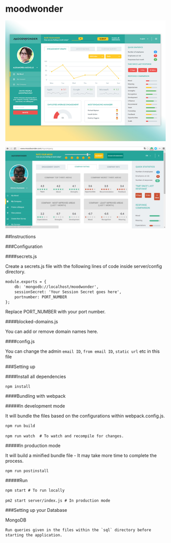 # moodwonder

![Moodwonder](./public/images/moodwonder-1.jpeg)

![Moodwonder](./public/images/moodwonder-2.jpeg)

##Instructions

###Configuration

####secrets.js

Create a secrets.js file with the following lines of code inside server/config directory.

    module.exports = {
        db: 'mongodb://localhost/moodwonder',
        sessionSecret: 'Your Session Secret goes here',
        portnumber: PORT_NUMBER
    };

Replace PORT_NUMBER with your port number.

####blocked-domains.js

You can add or remove domain names here.

####config.js

You can change the admin `email ID`, `from email ID`, `static url` etc in this file

###Setting up

####Install all dependencies

    npm install

####Bundling with webpack

#####In development mode

It will bundle the files based on the configurations within webpack.config.js.

    npm run build

    npm run watch  # To watch and recompile for changes.

#####In production mode

It will build a minified bundle file - It may take more time to complete the process.

    npm run postinstall

#####Run

    npm start # To run locally

    pm2 start server/index.js # In production mode

###Setting up your Database

MongoDB

    Run queries given in the files within the `sql` directory before starting the application.
